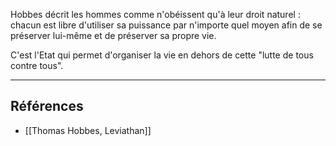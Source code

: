 Hobbes décrit les hommes comme n'obéissent qu'à leur droit naturel : chacun est libre d'utiliser sa puissance par n'importe quel moyen afin de se préserver lui-même et de préserver sa propre vie. 

C'est l'Etat qui permet d'organiser la vie en dehors de cette "lutte de tous contre tous".

---

## Références

- [[Thomas Hobbes, Leviathan]]